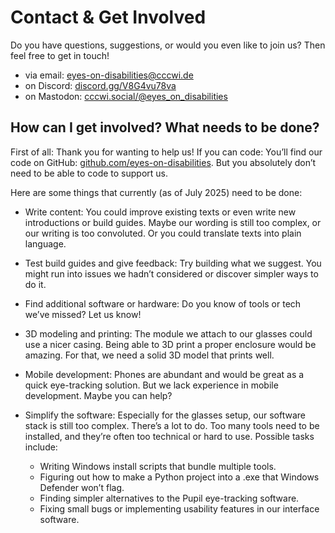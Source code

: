 # Contact & Get Involved

Do you have questions, suggestions, or would you even like to join us? Then feel free to get in touch!

- via email: [eyes-on-disabilities@cccwi.de](mailto:eyes-on-disabilities@cccwi.de)
- on Discord: [discord.gg/V8G4vu78va](https://discord.gg/V8G4vu78va)
- on Mastodon: [cccwi.social/@eyes_on_disabilities](https://cccwi.social/@eyes_on_disabilities)

## How can I get involved? What needs to be done?

First of all: Thank you for wanting to help us!
If you can code: You’ll find our code on GitHub: [github.com/eyes-on-disabilities](https://github.com/eyes-on-disabilities).
But you absolutely don’t need to be able to code to support us.

Here are some things that currently (as of July 2025) need to be done:

- Write content:
  You could improve existing texts or even write new introductions or build guides.
  Maybe our wording is still too complex, or our writing is too convoluted.
  Or you could translate texts into plain language.

- Test build guides and give feedback:
  Try building what we suggest.
  You might run into issues we hadn’t considered or discover simpler ways to do it.

- Find additional software or hardware:
  Do you know of tools or tech we’ve missed? Let us know!

- 3D modeling and printing:
  The module we attach to our glasses could use a nicer casing.
  Being able to 3D print a proper enclosure would be amazing.
  For that, we need a solid 3D model that prints well.

- Mobile development:
  Phones are abundant and would be great as a quick eye-tracking solution.
  But we lack experience in mobile development.
  Maybe you can help?

- Simplify the software:
  Especially for the glasses setup, our software stack is still too complex. There’s a lot to do.
  Too many tools need to be installed, and they’re often too technical or hard to use.
  Possible tasks include:

  - Writing Windows install scripts that bundle multiple tools.
  - Figuring out how to make a Python project into a .exe that Windows Defender won’t flag.
  - Finding simpler alternatives to the Pupil eye-tracking software.
  - Fixing small bugs or implementing usability features in our interface software.

